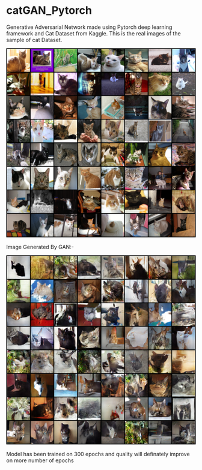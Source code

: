 # catGAN_Pytorch
Generative Adversarial Network made using Pytorch deep learning framework and Cat Dataset from Kaggle.
This is the real images of the sample of cat Dataset.

![alt text](https://github.com/guramritpalsaggu/catGAN_Pytorch/blob/master/real_samples.png)

Image Generated By GAN:- 

![alt text](https://github.com/guramritpalsaggu/catGAN_Pytorch/blob/master/fake_samples.png)

Model has been trained on 300 epochs and quality will definately improve on more number of epochs
